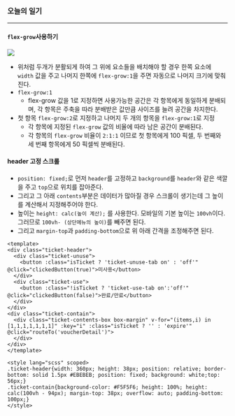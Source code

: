 ### 오늘의 일기
---
#### `flex-grow`사용하기
<img src="https://user-images.githubusercontent.com/86812098/158303290-3fd97cb9-aa7b-4884-a8dc-f341ff1d6edb.png"/>

+ 위처럼 두개가 분활되게 하여 그 위에 요소들을 배치해야 할 경우 한쪽 요소에 `width` 값을 주고 나머지 한쪽에 `flex-grow:1`을 주면 자동으로 나머지 크기에 맞춰진다.
+ `flex-grow:1`
  + flex-grow 값을 1로 지정하면 사용가능한 공간은 각 항목에게 동일하게 분배되며, 각 항목은 주축을 따라 분배받은 값만큼 사이즈를 늘려 공간을 차지한다.
+ 첫 항목 `flex-grow:2`로 지정하고 나머지 두 개의 항목을 `flex-grow:1`로 지정
  + 각 항목에 지정된 `flex-grow` 값의 비율에 따라 남은 공간이 분배된다.
  + 각 항목의 `flex-grow` 비율이 `2:1:1` 이므로 첫 항목에게 100 픽셀, 두 번째와 세 번째 항목에게 50 픽셀씩 분배된다.

#### header 고정 스크롤
+ `position: fixed;`로 먼저 `header`를 고정하고 `background`를 `header`와 같은 색깔을 주고 `top`으로 위치를 잡아준다.
+ 그리고 그 아래 `contents`부분은 데이터가 많아질 경우 스크롤이 생기는데 그 높이를 계산해서 지정해주어야 한다. 
+ 높이는 `height: calc(높이 계산);` 를 사용한다. 모바일의 기본 높이는 `100vh`이다. 그러므로 `100vh- (상단메뉴의 높이)`를 빼주면 된다.
+ 그리고 `margin-top`과 `padding-bottom`으로 위 아래 간격을 조정해주면 된다.
```node
<template>
<div class="ticket-header">
  <div class="ticket-unuse">
    <button :class="isTicket ? 'ticket-unuse-tab on' : 'off'" @click="clickedButton(true)">미사용</button>
  </div>
  <div class="ticket-use">
    <button :class="!isTicket ? 'ticket-use-tab on':'off'"  @click="clickedButton(false)">완료/만료</button>
  </div>
</div>
<div class="ticket-contain">
  <div class="ticket-contents-box box-margin" v-for="(items,i) in [1,1,1,1,1,1,1]" :key="i" :class="isTicket ? '' : 'expire'" @click="routeTo('voucherDetail')">
  </div>
</div>
</template>

<style lang="scss" scoped>
.ticket-header{width: 360px; height: 38px; position: relative; border-bottom: solid 1.5px #EBEBEB; position: fixed; background: white;top: 56px;}
.ticket-contain{background-color: #F5F5F6; height: 100%; height: calc(100vh - 94px); margin-top: 38px; overflow: auto; padding-bottom: 100px;}
</style>
```




